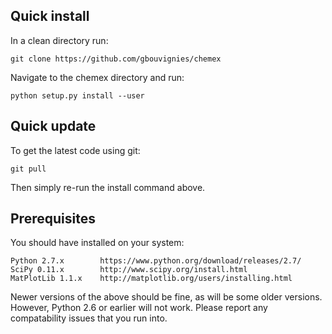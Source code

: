 Quick install
-------------

In a clean directory run:

	git clone https://github.com/gbouvignies/chemex

Navigate to the chemex directory and run:

	python setup.py install --user
        

Quick update
------------

To get the latest code using git:

	git pull

Then simply re-run the install command above.


Prerequisites
-------------

You should have installed on your system:

	Python 2.7.x		https://www.python.org/download/releases/2.7/
	SciPy 0.11.x		http://www.scipy.org/install.html
	MatPlotLib 1.1.x	http://matplotlib.org/users/installing.html

Newer versions of the above should be fine, as will be some older versions. However, Python
2.6 or earlier will not work. Please report any compatability issues that you run into.